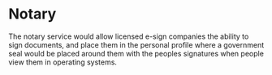 # Notary

The notary service would allow licensed e-sign companies the ability to sign documents, and place them in the personal profile where a government seal would be placed around them with the peoples signatures when people view them in operating systems.
